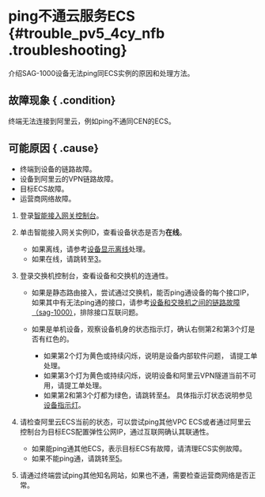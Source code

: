 # ping不通云服务ECS {#trouble_pv5_4cy_nfb .troubleshooting}

介绍SAG-1000设备无法ping同ECS实例的原因和处理方法。

## 故障现象 { .condition}

终端无法连接到阿里云，例如ping不通同CEN的ECS。

## 可能原因 { .cause}

-   终端到设备的链路故障。
-   设备到阿里云的VPN链路故障。
-   目标ECS故障。
-   运营商网络故障。

1.  登录[智能接入网关控制台](https://smartag.console.aliyun.com/sag/cn-shanghai/sags)。 
2.  单击智能接入网关实例ID，查看设备状态是否为**在线**。 
    -   如果离线，请参考[设备显示离线](intl.zh-CN/故障处理/设备和云的连通性故障（SAG-1000）/设备显示离线.md#)处理。
    -   如果在线，请跳转至[3](#step1)。
3.  登录交换机控制台，查看设备和交换机的连通性。 
    -   如果是静态路由接入，尝试通过交换机，能否ping通设备的每个接口IP，如果其中有无法ping通的接口，请参考[设备和交换机之间的链路故障（sag-1000）](intl.zh-CN/故障处理/设备和交换机之间的链路故障（SAG-1000）.md#)，排除接口互联问题。
    -   如果是单机设备，观察设备机身的状态指示灯，确认右侧第2和第3个灯是否有红色的。

        -   如果第2个灯为黄色或持续闪烁，说明是设备内部软件问题， 请提工单处理。
        -   如果第3个灯为黄色或持续闪烁，说明设备和阿里云VPN隧道当前不可用，请提工单处理。
        -   如果第2和第3个灯都为绿色，请跳转至[4](#step4)。
        具体指示灯状态说明参见[设备指示灯](intl.zh-CN/故障处理/查询设备状态/设备指示灯.md#)。

4.  请检查阿里云ECS当前的状态，可以尝试ping其他VPC ECS或者通过阿里云控制台为目标ECS配置弹性公网IP，通过互联网确认其联通性。 
    -   如果能ping通其他ECS，表示目标ECS有故障，请清理ECS实例故障。
    -   如果不能ping通，请跳转至[5](#step5)。
5.  请通过终端尝试ping其他知名网站，如果也不通，需要检查运营商网络是否正常。 

